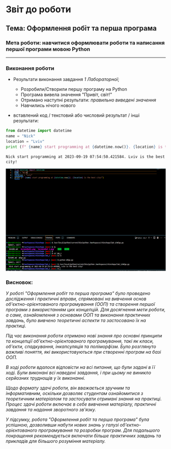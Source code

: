 # Звіт до роботи
## Тема: Оформлення робіт та перша програма
### Мета роботи: навчитися оформлювати роботи та написання першої програми мовою Python
---
### Виконання роботи
- Результати виконання завдання *1 Лабораторної*;
    - Розробили/Створили першу програму на Python
    - Програма вивела значення "Привіт, світ!"
    - Отримано наступні результати:  *правильно виведені значення*
    - Навчились нічого нового




- вставлений код / текстовий або числовий результат / інші результати:
```python
from datetime import datetime
name = "Nick"
location = "Lviv"
print (f" {name} start programming at {datetime.now()}. {location} is the best city!")
```
```text
Nick start programming at 2023-09-19 07:54:50.421584. Lviv is the best city!
```
![file_1](Screenshot%202023-09-19%20105228.png)


### Висновок: 
*У роботі "Оформлення робіт та перша програма" було проведено дослідження і практичні вправи, спрямовані на вивчення основ об'єктно-орієнтованого програмування (ООП) та створення першої програми з використанням цих концепцій. Для досягнення мети роботи, а саме, ознайомлення з основами ООП та виконання практичних завдань, було вивчено теоретичні аспекти та застосовано їх на практиці.*

*Під час виконання роботи отримано нові знання про основні принципи та концепції об'єктно-орієнтованого програмування, такі як класи, об'єкти, спадкування, інкапсуляція та поліморфізм. Було розглянуто важливі поняття, які використовуються при створенні програм на базі ООП.*

*В ході роботи вдалося відповісти на всі питання, що були задані в її ході. Були виконані всі наведені завдання, і при цьому не виникло серйозних труднощів у їх виконанні.*

*Щодо формату здачі роботи, він вважається зручним та інформативним, оскільки дозволяє студентам ознайомитися з теоретичним матеріалом та застосувати отримані знання на практиці. Процес здачі роботи включає в себе вивчення матеріалу, практичні завдання та надання зворотного зв'язку.*

*У підсумку, робота "Оформлення робіт та перша програма" була успішною, дозволивши набути нових знань у галузі об'єктно-орієнтованого програмування та розробки програм. Для подальшого покращення рекомендується включати більше практичних завдань та прикладів для більшого розуміння матеріалу.*
